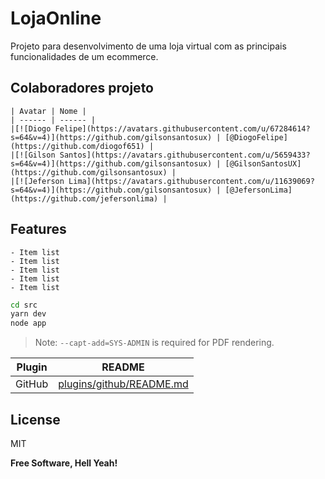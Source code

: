 # LojaOnline
Projeto para desenvolvimento de uma loja virtual com as principais funcionalidades de um ecommerce.

## Colaboradores projeto

    | Avatar | Nome |
    | ------ | ------ |
    |[![Diogo Felipe](https://avatars.githubusercontent.com/u/67284614?s=64&v=4)](https://github.com/gilsonsantosux) | [@DiogoFelipe](https://github.com/diogof651) |
    |[![Gilson Santos](https://avatars.githubusercontent.com/u/5659433?s=64&v=4)](https://github.com/gilsonsantosux) | [@GilsonSantosUX](https://github.com/gilsonsantosux) |
    |[![Jeferson Lima](https://avatars.githubusercontent.com/u/11639069?s=64&v=4)](https://github.com/gilsonsantosux) | [@JefersonLima](https://github.com/jefersonlima) |

 ## Features

    - Item list
    - Item list
    - Item list
    - Item list
    - Item list


```sh
cd src
yarn dev
node app
```

> Note: `--capt-add=SYS-ADMIN` is required for PDF rendering.

| Plugin | README |
| ------ | ------ |
| GitHub | [plugins/github/README.md][PlGh] |

## License

MIT

**Free Software, Hell Yeah!**

[//]: # (Para saber mais sobre o markdown https://daringfireball.net/projects/markdown/syntax#link)


[PlGh]: <https://github.com/joemccann/dillinger/tree/master/plugins/github/README.md>
